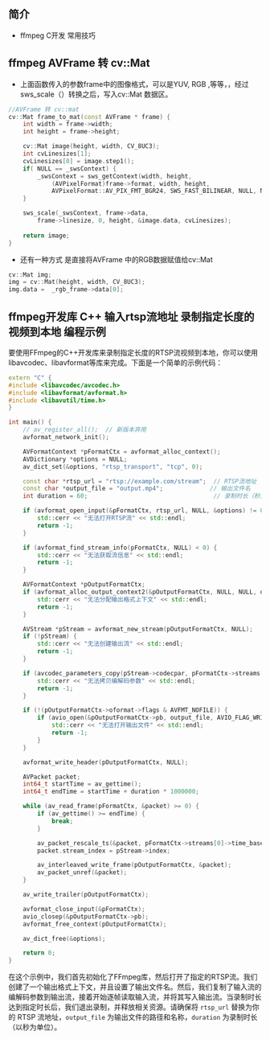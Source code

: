 ## 简介

+ ffmpeg C开发 常用技巧

## ffmpeg AVFrame 转 cv::Mat

+ 上面函数传入的参数frame中的图像格式，可以是YUV, RGB ,等等，，经过sws_scale（）转换之后，写入cv::Mat 数据区。
```cpp
//AVFrame 转 cv::mat  
cv::Mat frame_to_mat(const AVFrame * frame) {
    int width = frame->width;
    int height = frame->height;

    cv::Mat image(height, width, CV_8UC3);
    int cvLinesizes[1];
    cvLinesizes[0] = image.step1();
    if( NULL == _swsContext) {
        _swsContext = sws_getContext(width, height,
            (AVPixelFormat)frame->format, width, height,
            AVPixelFormat::AV_PIX_FMT_BGR24, SWS_FAST_BILINEAR, NULL, NULL, NULL);
    }

    sws_scale(_swsContext, frame->data, 
        frame->linesize, 0, height, &image.data, cvLinesizes);
    
    return image;
}
```

+ 还有一种方式 是直接将AVFrame 中的RGB数据赋值给cv::Mat
```cpp
cv::Mat img;
img = cv::Mat(height, width, CV_8UC3);
img.data =  _rgb_frame->data[0];
```

## ffmpeg开发库 C++ 输入rtsp流地址 录制指定长度的视频到本地 编程示例

要使用FFmpeg的C++开发库来录制指定长度的RTSP流视频到本地，你可以使用libavcodec、libavformat等库来完成。下面是一个简单的示例代码：

```cpp
extern "C" {
#include <libavcodec/avcodec.h>
#include <libavformat/avformat.h>
#include <libavutil/time.h>
}

int main() {
    // av_register_all();  // 新版本弃用
    avformat_network_init();

    AVFormatContext *pFormatCtx = avformat_alloc_context();
    AVDictionary *options = NULL;
    av_dict_set(&options, "rtsp_transport", "tcp", 0);

    const char *rtsp_url = "rtsp://example.com/stream";  // RTSP流地址
    const char *output_file = "output.mp4";             // 输出文件名
    int duration = 60;                                   // 录制时长（秒）

    if (avformat_open_input(&pFormatCtx, rtsp_url, NULL, &options) != 0) {
        std::cerr << "无法打开RTSP流" << std::endl;
        return -1;
    }

    if (avformat_find_stream_info(pFormatCtx, NULL) < 0) {
        std::cerr << "无法获取流信息" << std::endl;
        return -1;
    }

    AVFormatContext *pOutputFormatCtx;
    if (avformat_alloc_output_context2(&pOutputFormatCtx, NULL, NULL, output_file) < 0) {
        std::cerr << "无法分配输出格式上下文" << std::endl;
        return -1;
    }

    AVStream *pStream = avformat_new_stream(pOutputFormatCtx, NULL);
    if (!pStream) {
        std::cerr << "无法创建输出流" << std::endl;
        return -1;
    }

    if (avcodec_parameters_copy(pStream->codecpar, pFormatCtx->streams[0]->codecpar) < 0) {
        std::cerr << "无法拷贝编解码参数" << std::endl;
        return -1;
    }

    if (!(pOutputFormatCtx->oformat->flags & AVFMT_NOFILE)) {
        if (avio_open(&pOutputFormatCtx->pb, output_file, AVIO_FLAG_WRITE) < 0) {
            std::cerr << "无法打开输出文件" << std::endl;
            return -1;
        }
    }

    avformat_write_header(pOutputFormatCtx, NULL);

    AVPacket packet;
    int64_t startTime = av_gettime();
    int64_t endTime = startTime + duration * 1000000;

    while (av_read_frame(pFormatCtx, &packet) >= 0) {
        if (av_gettime() >= endTime) {
            break;
        }

        av_packet_rescale_ts(&packet, pFormatCtx->streams[0]->time_base, pStream->time_base);
        packet.stream_index = pStream->index;

        av_interleaved_write_frame(pOutputFormatCtx, &packet);
        av_packet_unref(&packet);
    }

    av_write_trailer(pOutputFormatCtx);

    avformat_close_input(&pFormatCtx);
    avio_closep(&pOutputFormatCtx->pb);
    avformat_free_context(pOutputFormatCtx);

    av_dict_free(&options);

    return 0;
}
```

在这个示例中，我们首先初始化了FFmpeg库，然后打开了指定的RTSP流。我们创建了一个输出格式上下文，并且设置了输出文件名。然后，我们复制了输入流的编解码参数到输出流，接着开始逐帧读取输入流，并将其写入输出流。当录制时长达到指定时长后，我们退出录制，并释放相关资源。请确保将 `rtsp_url` 替换为你的 RTSP 流地址，`output_file` 为输出文件的路径和名称，`duration` 为录制时长（以秒为单位）。